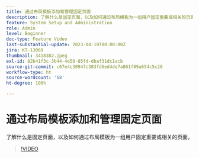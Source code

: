 ```yaml
---
title: 通过布局模板添加和管理固定页面
description: 了解什么是固定页面，以及如何通过布局模板为一组用户固定重要或相关的页面。
feature: System Setup and Administration
role: Admin
level: Beginner
doc-type: Feature Video
last-substantial-update: 2023-04-19T00:00:00Z
jira: KT-13069
thumbnail: 3418382.jpeg
exl-id: 82b41f3c-3b44-4e50-85fd-dbaf31dc1acb
source-git-commit: c67e4c30947c383fd6ed4de7a861f09a654c5c20
workflow-type: ht
source-wordcount: '58'
ht-degree: 100%

---
```


# 通过布局模板添加和管理固定页面

了解什么是固定页面，以及如何通过布局模板为一组用户固定重要或相关的页面。

>[!VIDEO](https://video.tv.adobe.com/v/3418382/?quality=12&learn=on)
